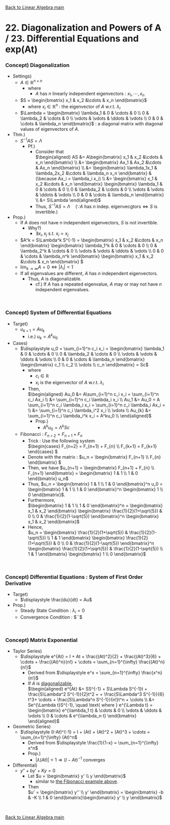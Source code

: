 [Back to Linear Algebra main](../../main.md)

# 22. Diagonalization and Powers of A / 23. Differential Equations and exp(At)

### Concept) Diagonalization
- Settings)
  - $`A\in\mathbb{R}^{n\times n}`$
    - where
      - $`A`$ has $`n`$ linearly independent eigenvectors : $`x_1, \cdots, x_n`$
  - $`S = \begin{bmatrix} x_1 & x_2 &\cdots & x_n \end{bmatrix}`$
    - where $`x_i \in\mathbb{R}^n`$ : the eigenvector of $`A`$ w.r.t. $`\lambda_i`$
  - $`\Lambda = \begin{bmatrix}
        \lambda_1 & 0 & \cdots & 0 \\
        0 & \lambda_2 & \cdots & 0 \\
        \vdots & \vdots & \ddots & \vdots \\
        0 & 0 & \cdots & \lambda_n
    \end{bmatrix}`$ : a diagonal matrix with diagonal values of eigenvectors of $`A`$.  
- Thm.)   
  - $`S^{-1} A S = \Lambda`$
    - Pf.)   
      - Consider that   
        $`\begin{aligned}
        AS &= A\begin{bmatrix} x_1 & x_2 &\cdots & x_n \end{bmatrix} \\
        &= \begin{bmatrix} Ax_1 & Ax_2 &\cdots & Ax_n \end{bmatrix} \\
        &= \begin{bmatrix} \lambda_1x_1 & \lambda_2x_2 &\cdots & \lambda_n x_n \end{bmatrix} & (\because Ax_i = \lambda_i x_i) \\
        &= \begin{bmatrix} x_1 & x_2 &\cdots & x_n \end{bmatrix} \begin{bmatrix}
            \lambda_1 & 0 & \cdots & 0 \\
            0 & \lambda_2 & \cdots & 0 \\
            \vdots & \vdots & \ddots & \vdots \\
            0 & 0 & \cdots & \lambda_n
        \end{bmatrix} \\
        &= S\Lambda
        \end{aligned}`$
      - Thus, $`S^{-1} A S = \Lambda \quad (\because A \text{ has } n \text{ indep. eigenvecgtors} \Leftrightarrow S \text{ is invertible.})`$
- Prop.)
  - If $`A`$ does not have $`n`$ independent eigenvectors, $`S`$ is not invertible.
    - Why?)
      - $`\exists x_i, x_j`$ s.t. $`x_i = x_j`$
  - $`A^k = S\Lambda^k S^{-1} = \begin{bmatrix} x_1 & x_2 &\cdots & x_n \end{bmatrix} \begin{bmatrix}
            \lambda_1^k & 0 & \cdots & 0 \\
            0 & \lambda_2^k & \cdots & 0 \\
            \vdots & \vdots & \ddots & \vdots \\
            0 & 0 & \cdots & \lambda_n^k
        \end{bmatrix} \begin{bmatrix} x_1 & x_2 &\cdots & x_n \end{bmatrix} `$
  - $`\displaystyle \lim_{k\rightarrow\infty} A = 0 \Leftrightarrow \vert \lambda_i \vert \lt 1`$
  - If all eigenvalues are different, $`A`$ has $`n`$ independent eigenvectors.
    - Thus, $`A`$ is diagonalizable.
      - cf.) If $`A`$ has a repeated eigenvalue, $`A`$ may or may not have $`n`$ independent eigenvalues.

<br>

### Concept) System of Differential Equations
- Target)
  - $`u_{k+1} = Au_k`$
    - i.e.) $`u_k = A^k u_0`$
- Cases)
  - $`\displaystyle u_0 = \sum_{i=1}^n c_i x_i = \begin{bmatrix}
            \lambda_1 & 0 & \cdots & 0 \\
            0 & \lambda_2 & \cdots & 0 \\
            \vdots & \vdots & \ddots & \vdots \\
            0 & 0 & \cdots & \lambda_n
        \end{bmatrix} \begin{bmatrix} c_1 \\ c_2 \\ \vdots \\ c_n \end{bmatrix} = Sc`$ 
    - where 
      - $`c_i\in\mathbb{R}`$ 
      - $`x_i`$ is the eigenvector of $`A`$ w.r.t. $`\lambda_i`$
    - Then,   
      $`\begin{aligned}
        Au_0 &= A\sum_{i=1}^n c_i x_i = \sum_{i=1}^n c_i Ax_i \\
        &= \sum_{i=1}^n c_i \lambda_i x_i \\
        Au_1 &= Au_0 = A \sum_{i=1}^n c_i \lambda_i x_i = \sum_{i=1}^n c_i \lambda_i Ax_i =  \\
        &= \sum_{i=1}^n c_i \lambda_i^2 x_i \\
        \vdots \\
        Au_{k} &= \sum_{i=1}^n c_i \lambda_i^k x_i = A^ku_0 \\
      \end{aligned}`$
      - Prop.)
        - $`A^k u_0 = \Lambda^k S c`$
  - Fibonacci : $`F_{n+2} = F_{n+1} + F_{n}`$ 
    - Trick : Use the following system   
      $`\begin{cases} F_{n+2} = F_{n+1} + F_{n} \\ F_{k+1} = F_{k+1} \end{cases} `$
    - Denote with the matrix : $`u_n = \begin{bmatrix} F_{n+1} \\ F_{n} \end{bmatrix} `$
    - Then, we have $`u_{n+1} = \begin{bmatrix} F_{n+1} + F_{n} \\ F_{n+1} \end{bmatrix} = \begin{bmatrix} 1 & 1 \\ 1 & 0 \end{bmatrix} u_n`$
    - Thus, $`u_n = \begin{bmatrix} 1 & 1 \\ 1 & 0 \end{bmatrix}^n u_0 = \begin{bmatrix} 1 & 1 \\ 1 & 0 \end{bmatrix}^n \begin{bmatrix} 1 \\ 0 \end{bmatrix}`$.
    - Furthermore,   
      $`\begin{bmatrix} 1 & 1 \\ 1 & 0 \end{bmatrix}^n = \begin{bmatrix} x_1 & x_2 \end{bmatrix} \begin{bmatrix} \frac{1}{2}(1+\sqrt{5}) & 0 \\ 0 & \frac{1}{2}(1-\sqrt{5}) \end{bmatrix}^n \begin{bmatrix} x_1 & x_2 \end{bmatrix}`$
    - Hence,   
      $`u_n = \begin{bmatrix} \frac{1}{2}(1+\sqrt{5}) & \frac{1}{2}(1-\sqrt{5}) \\ 1 & 1 \end{bmatrix} \begin{bmatrix} \frac{1}{2}(1+\sqrt{5}) & 0 \\ 0 & \frac{1}{2}(1-\sqrt{5}) \end{bmatrix}^n \begin{bmatrix} \frac{1}{2}(1+\sqrt{5}) & \frac{1}{2}(1-\sqrt{5}) \\ 1 & 1 \end{bmatrix} \begin{bmatrix} 1 \\ 0 \end{bmatrix}`$

<br>

### Concept) Differential Equations : System of First Order Derivative
- Target)
  - $`\displaystyle \frac{du}{dt} = Au`$
- Prop.)
  - Steady State Condition : $`\lambda_i = 0`$  
  - Convergence Condition : $``$

<br>

### Concept) Matrix Exponential
- Taylor Series)
  - $`\displaystyle e^{At} = I + At + \frac{(At)^2}{2} + \frac{(At)^3}{6} + \cdots  + \frac{(At)^n}{n!} + \cdots = \sum_{n=1}^{\infty} \frac{(At)^n}{n!}`$
    - Derived from $`\displaystyle e^x = \sum_{n=1}^{\infty} \frac{x^n}{n!}`$
    - If $`A`$ is [diagonalizable](#concept-diagonalization),   
      $`\begin{aligned}
        e^{At} &= SS^{-1} + S\Lambda S^{-1}t + \frac{S\Lambda^2 S^{-1}}{2}t^2 +  + \frac{S\Lambda^3 S^{-1}}{6} t^3+ \cdots  + \frac{S\Lambda^n S^{-1}}{n!}t^n + \cdots  \\
        &= Se^{\Lambda t}S^{-1}, \quad \text{ where } e^{\Lambda t} = \begin{bmatrix} e^{\lambda_1 t} & \cdots & 0 \\ \vdots & \ddots & \vdots \\ 0 & \cdots & e^{\lambda_n t} \end{bmatrix}
      \end{aligned}`$
- Geometric Series)
  - $`\displaystyle (I-At)^{-1} = I + (At) + (At)^2 + (At)^3 + \cdots = \sum_{n=1}^{\infty} (At)^n`$
    - Derived from $`\displaystyle \frac{1}{1-x} = \sum_{n=1}^{\infty} x^n`$
    - Prop.)
      - $`\vert \lambda (At)\vert \lt 1 \Rightarrow (I-At)^{-1}`$ converges
- Differential)
  - $`y'' + b y' + Ky = 0`$
    - Let $`u = \begin{bmatrix} y' \\ y \end{bmatrix}`$
      - similar to [the Fibonacci example above](#concept-system-of-differential-equations).
    - Then   
      $`u' = \begin{bmatrix} y'' \\ y' \end{bmatrix} = \begin{bmatrix} -b & -K \\ 1 & 0 \end{bmatrix}\begin{bmatrix} y' \\ y \end{bmatrix}`$



<br>

[Back to Linear Algebra main](../../main.md)